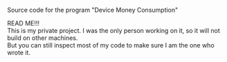 Source code for the program "Device Money Consumption"

READ ME!!!<br> 
This is my private project. I was the only person working on it, so it will not build on other machines.
<br>But you can still inspect most of my code to make sure I am the one who wrote it.
